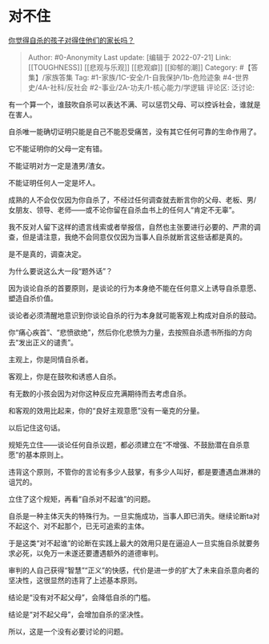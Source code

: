 # 对不住
[你觉得自杀的孩子对得住他们的家长吗？](https://www.zhihu.com/question/517902903/answer/2584809942)

> Author: #0-Anonymity
> Last update: [编辑于 2022-07-21]
> Link: [[TOUGHNESS]] [[悲观与乐观]] [[悲观癖]] [[抑郁的潮]]
> Category: #【答集】/家族答集
> Tag: #1-家族/1C-安全/1-自我保护/1b-危险迹象 #4-世界史/4A-社科/反社会 #2-事业/2A-功夫/1-核心能力/学逻辑
> 评论区:
> 泛讨论:

有一个算一个，谁鼓吹自杀可以表达不满、可以惩罚父母、可以控诉社会，谁就是在害人。

自杀唯一能确切证明只能是自己不能忍受痛苦，没有其它任何可靠的生命作用了。

它不能证明你的父母一定有错。

不能证明对方一定是渣男/渣女。

不能证明任何人一定是坏人。

成熟的人不会仅仅因为你自杀了，不经过任何调查就去断言你的父母、老板、男/女朋友、领导、老师——或不论你留在自杀血书上的任何人“肯定不无辜”。

我不反对人留下这样的遗言线索或者举报信，自然也主张要进行必要的、严肃的调查，但是请注意，我绝不会同意仅仅因为当事人自杀就断言这些话都是真的。

是不是真的，调查决定。

为什么要说这么大一段“题外话”？

因为谈论自杀的首要原则，是谈论的行为本身绝不能在任何意义上诱导自杀意愿、塑造自杀价值。

谈论者必须清醒地意识到你谈论自杀的行为本身就可能客观上构成对自杀的鼓动。

你“痛心疾首”、“悲愤欲绝”，然后你化悲愤为力量，去按照自杀遗书所指的方向去“发出正义的谴责”。

主观上，你是同情自杀者。

客观上，你是在鼓吹和诱惑人自杀。

有无数的小孩会因为对你这种反应充满期待而去考虑自杀。

和客观的效用比起来，你的“良好主观意愿”没有一毫克的分量。

以后记住这句话。

规矩先立住——谈论任何自杀议题，都必须建立在“不增强、不鼓励潜在自杀意愿”的基本原则上。

违背这个原则，不管你的言论有多少人鼓掌，有多少人叫好，都是要遭遇血淋淋的诅咒的。

立住了这个规矩，再看“自杀对不起谁”的问题。

自杀是一种主体灭失的特殊行为。一旦实施成功，当事人即已消失。继续论断ta对不起这个、对不起那个，已无可追索的主体。

于是这类“对不起谁”的论断在实践上最大的效用只是在逼迫人一旦实施自杀就要务求必死，以免万一未遂还要遭遇额外的道德审判。

审判的人自己获得“智慧”“正义”的快感，代价是进一步的扩大了未来自杀意向者的坚决性，这很显然的违背了上述基本原则。

结论是“没有对不起父母”，会降低自杀的门槛。

结论是“对不起父母”，会增加自杀的坚决性。

所以，这是一个没有必要讨论的问题。
